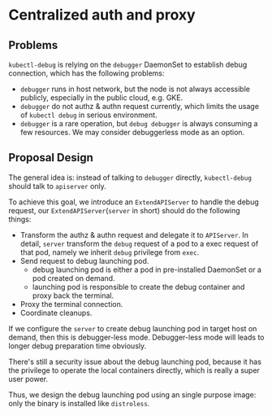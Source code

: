 # Centralized auth and proxy

## Problems

`kubectl-debug` is relying on the `debugger` DaemonSet to establish debug connection, which has the following problems:

* `debugger` runs in host network, but the node is not always accessible publicly, especially in the public cloud, e.g. GKE.
* `debugger` do not authz & authn request currently, which limits the usage of `kubectl debug` in serious environment.
* `debugger` is a rare operation, but `debug debugger` is always consuming a few resources. We may consider debuggerless mode as an option.

## Proposal Design

The general idea is: instead of talking to `debugger` directly, `kubectl-debug` should talk to `apiserver` only.

To achieve this goal, we introduce an `ExtendAPIServer` to handle the debug request, our `ExtendAPIServer`(`server` in short) should do the following things:

* Transform the authz & authn request and delegate it to `APIServer`. In detail, `server` transform the `debug` request of a pod to a exec request of that pod, namely we inherit `debug` privilege from `exec`.
* Send request to debug launching pod.
  * debug launching pod is either a pod in pre-installed DaemonSet or a pod created on demand.
  * launching pod is responsible to create the debug container and proxy back the terminal.
* Proxy the terminal connection.
* Coordinate cleanups.

If we configure the `server` to create debug launching pod in target host on demand, then this is debugger-less mode. Debugger-less mode will leads to longer debug preparation time obviously.

There's still a security issue about the debug launching pod, because it has the privilege to operate the local containers directly, which is really a super user power.

Thus, we design the debug launching pod using an single purpose image: only the binary is installed like `distroless`.



